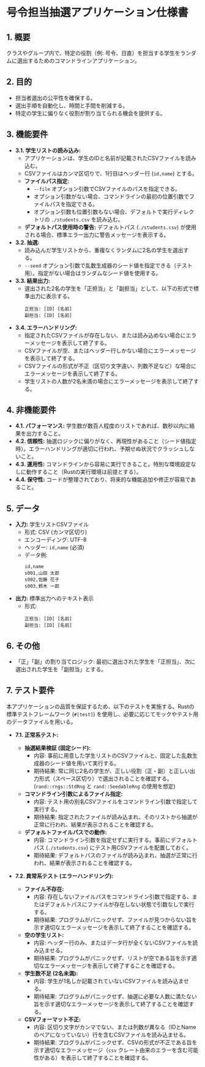 # 号令担当抽選アプリケーション仕様書

## 1. 概要
クラスやグループ内で、特定の役割（例: 号令、日直）を担当する学生をランダムに選出するためのコマンドラインアプリケーション。

## 2. 目的
*   担当者選出の公平性を確保する。
*   選出手順を自動化し、時間と手間を削減する。
*   特定の学生に偏りなく役割が割り当てられる機会を提供する。

## 3. 機能要件
*   **3.1. 学生リストの読み込み:**
    *   アプリケーションは、学生のIDと名前が記載されたCSVファイルを読み込む。
    *   CSVファイルはカンマ区切りで、1行目はヘッダー行 (`id,name`) とする。
    *   **ファイルパス指定:**
        *   `--file` オプション引数でCSVファイルのパスを指定できる。
        *   オプション引数がない場合、コマンドラインの最初の位置引数でファイルパスを指定できる。
        *   オプション引数も位置引数もない場合、デフォルトで実行ディレクトリの `./students.csv` を読み込む。
    *   **デフォルトパス使用時の警告:** デフォルトパス (`./students.csv`) が使用される場合、標準エラー出力に警告メッセージを表示する。
*   **3.2. 抽選:**
    *   読み込んだ学生リストから、重複なくランダムに2名の学生を選出する。
    *   `--seed` オプション引数で乱数生成器のシード値を指定できる（テスト用）。指定がない場合はランダムなシード値を使用する。
*   **3.3. 結果出力:**
    *   選出された2名の学生を「正担当」と「副担当」として、以下の形式で標準出力に表示する。
        ```
        正担当: [ID] [名前]
        副担当: [ID] [名前]
        ```
*   **3.4. エラーハンドリング:**
    *   指定されたCSVファイルが存在しない、または読み込めない場合にエラーメッセージを表示して終了する。
    *   CSVファイルが空、またはヘッダー行しかない場合にエラーメッセージを表示して終了する。
    *   CSVファイルの形式が不正（区切り文字違い、列数不足など）な場合にエラーメッセージを表示して終了する。
    *   学生リストの人数が2名未満の場合にエラーメッセージを表示して終了する。

## 4. 非機能要件
*   **4.1. パフォーマンス:** 学生数が数百人程度のリストであれば、数秒以内に結果を出力すること。
*   **4.2. 信頼性:** 抽選ロジックに偏りがなく、再現性があること（シード値指定時）。エラーハンドリングが適切に行われ、予期せぬ状況でクラッシュしないこと。
*   **4.3. 運用性:** コマンドラインから容易に実行できること。特別な環境設定なしに動作すること（Rustの実行環境は前提とする）。
*   **4.4. 保守性:** コードが整理されており、将来的な機能追加や修正が容易であること。

## 5. データ
*   **入力:** 学生リストCSVファイル
    *   形式: CSV (カンマ区切り)
    *   エンコーディング: UTF-8
    *   ヘッダー: `id,name` (必須)
    *   データ例:
        ```csv
        id,name
        s001,山田 太郎
        s002,佐藤 花子
        s003,鈴木 一郎
        ```
*   **出力:** 標準出力へのテキスト表示
    *   形式:
        ```
        正担当: [ID] [名前]
        副担当: [ID] [名前]
        ```

## 6. その他
*   「正」「副」の割り当てロジック: 最初に選出された学生を「正担当」、次に選出された学生を「副担当」とする。

## 7. テスト要件

本アプリケーションの品質を保証するため、以下のテストを実施する。Rustの標準テストフレームワーク (`#[test]`) を使用し、必要に応じてモックやテスト用のデータファイルを用いる。

*   **7.1. 正常系テスト:**
    *   **抽選結果検証 (固定シード):**
        *   内容: 事前に用意した学生リストのCSVファイルと、固定した乱数生成器のシード値を用いて実行する。
        *   期待結果: 常に同じ2名の学生が、正しい役割（正・副）と正しい出力形式（スペース区切り）で選出されることを確認する。(`rand::rngs::StdRng` と `rand::SeedableRng` の使用を想定)
    *   **コマンドライン引数によるファイル指定:**
        *   内容: テスト用の別名CSVファイルをコマンドライン引数で指定して実行する。
        *   期待結果: 指定されたファイルが読み込まれ、そのリストから抽選が正常に行われ、結果が表示されることを確認する。
    *   **デフォルトファイルパスでの動作:**
        *   内容: コマンドライン引数を指定せずに実行する。事前にデフォルトパス (`./students.csv`) にテスト用CSVファイルを配置しておく。
        *   期待結果: デフォルトパスのファイルが読み込まれ、抽選が正常に行われ、結果が表示されることを確認する。

*   **7.2. 異常系テスト (エラーハンドリング):**
    *   **ファイル不存在:**
        *   内容: 存在しないファイルパスをコマンドライン引数で指定する、またはデフォルトパスにファイルが存在しない状態で引数なしで実行する。
        *   期待結果: プログラムがパニックせず、ファイルが見つからない旨を示す適切なエラーメッセージを表示して終了することを確認する。
    *   **空の学生リスト:**
        *   内容: ヘッダー行のみ、またはデータ行が全くないCSVファイルを読み込ませる。
        *   期待結果: プログラムがパニックせず、リストが空である旨を示す適切なエラーメッセージを表示して終了することを確認する。
    *   **学生数不足 (2名未満):**
        *   内容: 学生が1名しか記載されていないCSVファイルを読み込ませる。
        *   期待結果: プログラムがパニックせず、抽選に必要な人数に満たない旨を示す適切なエラーメッセージを表示して終了することを確認する。
    *   **CSVフォーマット不正:**
        *   内容: 区切り文字がカンマでない、または列数が異なる（IDとNameのペアになっていない）行を含むCSVファイルを読み込ませる。
        *   期待結果: プログラムがパニックせず、CSVの形式が不正である旨を示す適切なエラーメッセージ（`csv` クレート由来のエラーを含む可能性がある）を表示して終了することを確認する。
